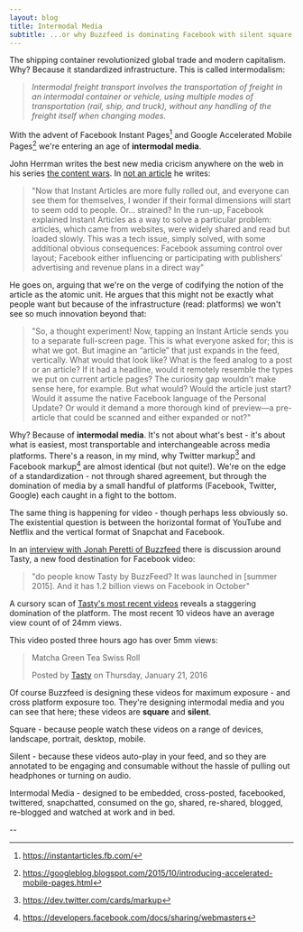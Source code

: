 ```yaml
---
layout: blog
title: Intermodal Media
subtitle: ...or why Buzzfeed is dominating Facebook with silent square videos
---
```


The shipping container revolutionized global trade and modern capitalism. Why? Because it standardized infrastructure. This is called intermodalism:

>*Intermodal freight transport involves the transportation of freight in an intermodal container or vehicle, using multiple modes of transportation (rail, ship, and truck), without any handling of the freight itself when changing modes.*

With the advent of Facebook Instant Pages[^1] and Google Accelerated Mobile Pages[^2] we're entering an age of **intermodal media**.

John Herrman writes the best new media cricism anywhere on the web in his series [the content wars](http://www.theawl.com/slug/the-content-wars). In [not an article](http://www.theawl.com/2015/10/not-an-article) he writes:

>"Now that Instant Articles are more fully rolled out, and everyone can see them for themselves, I wonder if their formal dimensions will start to seem odd to people. Or… strained? In the run-up, Facebook explained Instant Articles as a way to solve a particular problem: articles, which came from websites, were widely shared and read but loaded slowly. This was a tech issue, simply solved, with some additional obvious consequences: Facebook assuming control over layout; Facebook either influencing or participating with publishers’ advertising and revenue plans in a direct way"

He goes on, arguing that we're on the verge of codifying the notion of the article as the atomic unit. He argues that this might not be exactly what people want but because of the infrastructure (read: platforms) we won't see so much innovation beyond that:

>"So, a thought experiment! Now, tapping an Instant Article sends you to a separate full-screen page. This is what everyone asked for; this is what we got. But imagine an “article” that just expands in the feed, vertically. What would that look like? What is the feed analog to a post or an article? If it had a headline, would it remotely resemble the types we put on current article pages? The curiosity gap wouldn’t make sense here, for example. But what would? Would the article just start? Would it assume the native Facebook language of the Personal Update? Or would it demand a more thorough kind of preview—a pre-article that could be scanned and either expanded or not?"

Why? Because of **intermodal media**. It's not about what's best - it's about what is easiest, most transportable and interchangeable across media platforms. There's a reason, in my mind, why Twitter markup[^3] and Facebook markup[^4] are almost identical (but not quite!). We're on the edge of a standardization - not through shared agreement, but through the domination of media by a small handful of platforms (Facebook, Twitter, Google) each caught in a fight to the bottom.

The same thing is happening for video - though perhaps less obviously so. The existential question is between the horizontal format of YouTube and Netflix and the vertical format of Snapchat and Facebook.

In an [interview with Jonah Peretti of Buzzfeed](http://www.businessinsider.com/buzzfeed-founder-jonah-peretti-at-ignition-2015-12) there is discussion around Tasty, a new food destination for Facebook video:

>"do people know Tasty by BuzzFeed? It was launched in [summer 2015]. And it has 1.2 billion views on Facebook in October"

A cursory scan of [Tasty's most recent videos](https://www.facebook.com/buzzfeedtasty/videos) reveals a staggering domination of the platform. The most recent 10 videos have an average view count of of 24mm views.

This video posted three hours ago has over 5mm views:

<div id="fb-root"></div><script>(function(d, s, id) {  var js, fjs = d.getElementsByTagName(s)[0];  if (d.getElementById(id)) return;  js = d.createElement(s); js.id = id;  js.src = "//connect.facebook.net/en_US/sdk.js#xfbml=1&version=v2.3";  fjs.parentNode.insertBefore(js, fjs);}(document, 'script', 'facebook-jssdk'));</script><div class="fb-video" data-allowfullscreen="1" data-href="/buzzfeedtasty/videos/vb.1614251518827491/1708525039400138/?type=3"><div class="fb-xfbml-parse-ignore"><blockquote cite="https://www.facebook.com/buzzfeedtasty/videos/1708525039400138/"><a href="https://www.facebook.com/buzzfeedtasty/videos/1708525039400138/"></a><p>Matcha Green Tea Swiss Roll</p>Posted by <a href="https://www.facebook.com/buzzfeedtasty/">Tasty</a> on Thursday, January 21, 2016</blockquote></div></div>

Of course Buzzfeed is designing these videos for maximum exposure - and cross platform exposure too. They're designing intermodal media and you can see that here; these videos are **square** and **silent**.

Square - because people watch these videos on a range of devices, landscape, portrait, desktop, mobile.

Silent - because these videos auto-play in your feed, and so they are annotated to be engaging and consumable without the hassle of pulling out headphones or turning on audio.

Intermodal Media - designed to be embedded, cross-posted, facebooked, twittered, snapchatted, consumed on the go, shared, re-shared, blogged, re-blogged and watched at work and in bed.

--

[^1]: https://instantarticles.fb.com/

[^2]: https://googleblog.blogspot.com/2015/10/introducing-accelerated-mobile-pages.html

[^3]: https://dev.twitter.com/cards/markup

[^4]: https://developers.facebook.com/docs/sharing/webmasters